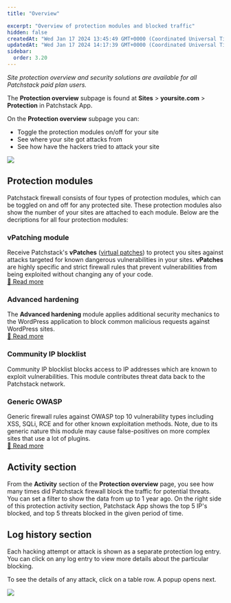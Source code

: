 ```yaml
---
title: "Overview"

excerpt: "Overview of protection modules and blocked traffic"
hidden: false
createdAt: "Wed Jan 17 2024 13:45:49 GMT+0000 (Coordinated Universal Time)"
updatedAt: "Wed Jan 17 2024 14:17:39 GMT+0000 (Coordinated Universal Time)"
sidebar:
  order: 3.20
---
```


_Site protection overview and security solutions are available for all Patchstack paid plan users._

The **Protection overview** subpage is found at **Sites** > **yoursite.com** > **Protection** in Patchstack App.

On the **Protection overview** subpage you can:
* Toggle the protection modules on/off for your site
* See where your site got attacks from
* See how have the hackers tried to attack your site

![](@images/patchstack-site-protection-overview.png)

## Protection modules

Patchstack firewall consists of four types of protection modules, which can be toggled on and off for any protected site. These protection modules also show the number of your sites are attached to each module.
Below are the decriptions for all four protection modules:

### vPatching module

Receive Patchstack's **vPatches** (<a href="https://patchstack.com/articles/virtual-patching/" target="_blank">virtual patches</a>) to protect you sites against attacks targeted for known dangerous vulnerabilities in your sites. **vPatches** are highly specific and strict firewall rules that prevent vulnerabilities from being exploited without changing any of your code.  
<a href="/patchstack-app/protection/patchstack-modules/#vpatches" target="_blank">📖 Read more </a>

### Advanced hardening

The **Advanced hardening** module applies additional security mechanics to the WordPress application to block common malicious requests against WordPress sites.  
<a href="/patchstack-app/protection/patchstack-modules/#advanced-hardening" target="_blank">📖 Read more </a>

### Community IP blocklist

Community IP blocklist blocks access to IP addresses which are known to exploit vulnerabilities. This module contributes threat data back to the Patchstack network.

### Generic OWASP

Generic firewall rules against OWASP top 10 vulnerability types including XSS, SQLi, RCE and for other known exploitation methods. Note, due to its generic nature this module may cause false-positives on more complex sites that use a lot of plugins.  
<a href="/patchstack-app/protection/patchstack-modules/#generic-owasp" target="_blank">📖 Read more </a>

## Activity section

From the **Activity** section of the **Protection overview** page, you see how many times did Patchstack firewall block the traffic for potential threats.  
You can set a filter to show the data from up to 1 year ago.
On the right side of this protection activity section, Patchstack App shows the top 5 IP's blocked, and top 5 threats blocked in the given period of time.

## Log history section

Each hacking attempt or attack is shown as a separate protection log entry. You can click on any log entry to view more details about the particular blocking.

To see the details of any attack, click on a table row. A popup opens next.

![](@images/patchstack-attack-popup.png)
